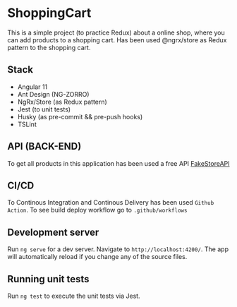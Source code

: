# ShoppingCart

This is a simple project (to practice Redux) about a online shop, where you can add products to a shopping cart. Has been used @ngrx/store as Redux pattern to the shopping cart.

## Stack

* Angular 11
* Ant Design (NG-ZORRO)
* NgRx/Store (as Redux pattern)
* Jest (to unit tests)
* Husky (as pre-commit && pre-push hooks)
* TSLint

## API (BACK-END)

To get all products in this application has been used a free API [FakeStoreAPI](https://fakestoreapi.com/)

## CI/CD

To Continous Integration and Continous Delivery has been used `Github Action`. To see build deploy workflow go to `.github/workflows`

## Development server

Run `ng serve` for a dev server. Navigate to `http://localhost:4200/`. The app will automatically reload if you change any of the source files.

## Running unit tests

Run `ng test` to execute the unit tests via Jest.

